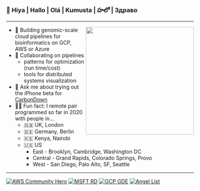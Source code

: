 ### 👋 Hiya | Hallo | Olá | Kumusta | హలో | Здраво

---
<img src="https://github.com/lynnlangit/lynnlangit/blob/master/badges/lynn.jpg" width="290" align="right">

- 🔭  Building genomic-scale cloud pipelines for bioinformatics on GCP, AWS or Azure
- 👯  Collaborating on pipelines
  - patterns for optimization (run time/cost)
  - tools for distributed systems visualization
- 🌲  Ask me about trying out the iPhone beta for [CarbonDown](https://apps.apple.com/us/app/carbon-down/id1493321968)
- 👩‍💻  Fun fact: I remote pair programmed so far in 2020 with people in...
  - 🇬🇧  UK, London 
  - 🇩🇪  Germany, Berlin 
  - 🇰🇪  Kenya, Nairobi 
  - 🇺🇸  US 
    - East - Brooklyn, Cambridge, Washington DC   
    - Central - Grand Rapids, Colorado Springs,  Provo 
    - West - San Diego, Palo Alto, SF, Seattle 
    
    
---
[![AWS Community Hero](https://github.com/lynnlangit/lynnlangit/blob/master/badges/aws.svg)](https://aws.amazon.com/developer/community/heroes/lynn-langit/)
[![MSFT RD](https://github.com/lynnlangit/lynnlangit/blob/master/badges/azure.svg)](https://rd.microsoft.com/en-us/lynn-langit) 
[![GCP GDE](https://github.com/lynnlangit/lynnlangit/blob/master/badges/gcp.svg)](https://developers.google.com/community/experts/directory/profile/profile-lynn_langit)
[![Angel List](https://github.com/lynnlangit/lynnlangit/blob/master/badges/angellist.svg)](https://angel.co/u/lynn-langit)

